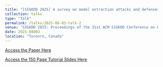 ```yaml
---
title: "[SIGKDD 2025] A survey on model extraction attacks and defenses for large language models"
collection: talks
type: "Talk"
permalink: /talks/2025-08-03-talk-2
venue: "SIGKDD 2025: Proceedings of the 31st ACM SIGKDD Conference on Knowledge Discovery and Data Mining"
date: 2025-08003
location: "Toronro, Canada"
---
```


[Access the Paper Here](https://dl.acm.org/doi/abs/10.1145/3711896.3736573)

[Access the 150 Page Tutorial Slides Here]()
